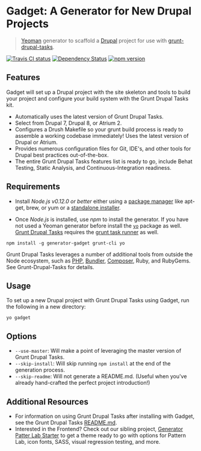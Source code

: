 # Gadget: A Generator for New Drupal Projects

> [Yeoman](http://yeoman.io) generator to scaffold a [Drupal](https://www.drupal.org) project for use with [grunt-drupal-tasks](https://github.com/phase2/grunt-drupal-tasks).

[![Travis CI status](https://travis-ci.org/phase2/generator-gadget.png?branch=master)](https://travis-ci.org/phase2/generator-gadget)
[![Dependency Status](https://david-dm.org/phase2/generator-gadget.svg)](https://david-dm.org/phase2/generator-gadget)
[![npm version](https://badge.fury.io/js/generator-gadget.svg)](https://www.npmjs.com/package/generator-gadget)

## Features

Gadget will set up a Drupal project with the site skeleton and tools to build your project and configure your build 
system with the Grunt Drupal Tasks kit.

* Automatically uses the latest version of Grunt Drupal Tasks.
* Select from Drupal 7, Drupal 8, or Atrium 2.
* Configures a Drush Makefile so your grunt build process is ready to assemble a working codebase immediately! Uses the latest version of Drupal or Atrium.
* Provides numerous configuration files for Git, IDE's, and other tools for Drupal best practices out-of-the-box.
* The entire Grunt Drupal Tasks features list is ready to go, include Behat Testing, Static Analysis, and Continuous-Integration readiness.

## Requirements

* Install _Node.js v0.12.0 or better_ either using a
<a href="https://github.com/joyent/node/wiki/Installing-Node.js-via-package-manager">package manager</a>
like apt-get, brew, or yum or a
<a href="http://nodejs.org/download/">standalone installer</a>.

* Once _Node.js_ is installed, use _npm_ to install the generator. If you have 
not used a Yeoman generator before install the 
[`yo`](https://www.npmjs.com/package/yo) package as well. [Grunt Drupal Tasks](https://github.com/phase2/grunt-drupal-tasks) requires the [grunt task runner](https://www.npmjs.com/package/grunt-cli) as well.

```
npm install -g generator-gadget grunt-cli yo
```

Grunt Drupal Tasks leverages a number of additional tools from outside the Node ecosystem, such as <a 
href="http://php.net">PHP</a>, <a href="http://bundler.io/">Bundler</a>, <a 
href="https://getcomposer.org/download/">Composer</a>, Ruby, and RubyGems. See Grunt-Drupal-Tasks for details.

## Usage

To set up a new Drupal project with Grunt Drupal Tasks using Gadget, run the following in a new directory:

```
yo gadget
```

## Options

* `--use-master`: Will make a point of leveraging the master version of Grunt Drupal Tasks.
* `--skip-install`: Will skip running `npm install` at the end of the generation process.
* `--skip-readme`: Will not generate a README.md. (Useful when you've already hand-crafted the perfect project introduction!)

## Additional Resources

* For information on using Grunt Drupal Tasks after installing with Gadget, see the Grunt Drupal Tasks <a href="https://github.com/phase2/grunt-drupal-tasks/blob/master/README.md">README.md</a>.
* Interested in the Frontend? Check out our sibling project, [Generator Patter Lab Starter](https://github.com/phase2/generator-pattern-lab-starter) to get a theme ready to go with options for Pattern Lab, icon fonts, SASS, visual regression testing, and more.
